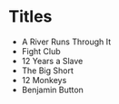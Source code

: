 # Titles

- A River Runs Through It
- Fight Club
- 12 Years a Slave
- The Big Short
- 12 Monkeys
- Benjamin Button
